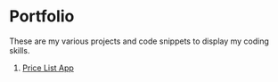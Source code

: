 # Portfolio
These are my various projects and code snippets to display my coding skills.
1. [Price List App](https://github.com/maxtispro/Portfolio/tree/54d9ddc779fc3fee54613898baf85b686b26577c/Price_List_App)
